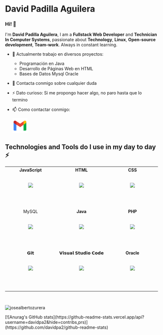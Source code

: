 # David Padilla Aguilera
### Hi! 👋

I'm **David Padilla Aguilera**, I am a **Fullstack Web Developer** and **Technician In Computer Systems**, passionate about **Technology**, **Linux**, **Open-source development**, **Team-work**. Always in constant learning.


- 🔭 Actualmente trabajo en diversos proyectos:
    * Programación en Java
    * Desarrollo de Páginas Web en HTML
    * Bases de Datos Mysql Oracle​

- 💬 Contacta conmigo sobre cualquier duda
- ⚡ Dato curioso: Si me propongo hacer algo, no paro hasta que lo termino
- 📫 Como contactar conmigo:

  <a href="mailto:davidpaag2002@gmail.com"><img src="https://github.com/FranciscoFer99/resources/blob/main/IconGmail.png" width="50" height="50" ></a>


## Technologies and Tools do I use in my day to day ⚡

<table>
  <tbody>
    <tr valign="top">
      <td width="25%" align="center" style="padding-bottom:3rem">
          <span><b>JavaScript</b></span><br/><br/><br/>
        <img height="64px" src="https://www.manejandodatos.es/wp-content/uploads/2015/03/javascript.png">
        <br/><br/>
      </td>
      <td width="25%" align="center" style="padding-bottom:3rem">
          <span><b>HTML</b></span><br/><br/><br/>
        <img height="64px" src="https://cdn.svgporn.com/logos/html-5.svg">
        <br/><br/>
      </td>
      <td width="25%" align="center" style="padding-bottom:3rem">
          <span><b>CSS</b></span><br/><br/><br/>
         <img height="64px" src="https://cdn.svgporn.com/logos/css-3.svg">
         <br/><br/>
      </td>
      </tr>
      <tr valign="top">
      <td width="25%" align="center" style="padding-bottom:3rem">
        <span>MySQL</span><br/><br/><br/>
        <img height="64px" src="https://cdn.svgporn.com/logos/mysql.svg">
        <br/><br/>
      </td>
      <td width="25%" align="center" style="padding-bottom:3rem">
          <span><b>Java</b></span><br/><br/><br/>
        <img height="64px" src="https://cdn.svgporn.com/logos/java.svg">
        <br/><br/>
      </td> 
      <td width="25%" align="center" style="padding-bottom:3rem">
          <span><b>PHP</b></span><br/><br/><br/>
         <img height="64px" src="http://lineadecodigo.com/wp-content/uploads/2013/11/php.png">
         <br/><br/>
      </td>
    </tr>
    <tr valign="top">
      <td width="25%" align="center" style="padding-bottom:3rem">
        <span>𝗚𝗶𝘁</span><br/><br/><br/>
        <img height="64px" src="https://cdn.svgporn.com/logos/git-icon.svg">
        <br/><br/>
      </td>
      <td width="25%" align="center" style="padding-bottom:3rem">
        <span>𝗩𝗶𝘀𝘂𝗮𝗹 𝗦𝘁𝘂𝗱𝗶𝗼 𝗖𝗼𝗱𝗲</span><br/><br/><br/>
        <img height="64px" src="https://cdn.svgporn.com/logos/visual-studio-code.svg">
        <br/><br/>
      </td>
      <td width="25%" align="center" style="padding-bottom:3rem">
            <span><b>Oracle</b></span><br/><br/><br/>
        <img height="64px" src="https://cdn.svgporn.com/logos/oracle.svg">
        <br/><br/>
      </td>
    </tr>
  </tbody>
</table>


<br/>
<p><img src="https://github-readme-stats.vercel.app/api/top-langs?username=josealbertozurera&show_icons=true&locale=en&layout=compact" alt="josealbertozurera" /></p>
[![Anurag's GitHub stats](https://github-readme-stats.vercel.app/api?username=davidpa2&hide=contribs,prs)](https://github.com/davidpa2/github-readme-stats)
